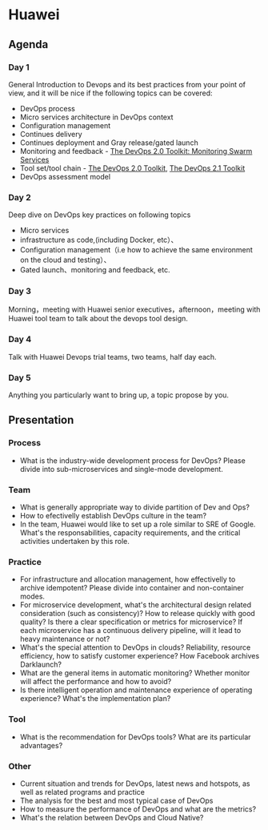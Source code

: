 # Huawei

## Agenda

### Day 1

General Introduction to Devops and its best practices from your point of view, and it will be nice if the following topics can be covered:

* DevOps process
* Micro services architecture in DevOps context
* Configuration management
* Continues delivery
* Continues deployment and Gray release/gated launch
* Monitoring and feedback - [The DevOps 2.0 Toolkit: Monitoring Swarm Services](http://vfarcic.github.ui/devops21/monitoring.html)
* Tool set/tool chain - [The DevOps 2.0 Toolkit](http://vfarcic.github.ui/devops20/index.html), [The DevOps 2.1 Toolkit](http://vfarcic.github.ui/devops21/index.html)
* DevOps assessment model

### Day 2

Deep dive on DevOps key practices on following topics

* Micro services
* infrastructure as code,(including Docker, etc）、
* Configuration management（i.e how to achieve the same environment on the cloud and testing）、
* Gated launch、monitoring and feedback, etc.

### Day 3

Morning，meeting with Huawei senior executives，afternoon，meeting with Huawei tool team to talk about the devops tool design.

### Day 4

Talk with Huawei Devops trial teams, two teams, half day each.

### Day 5

Anything you particularly want to bring up, a topic propose by you.

## Presentation

### Process

* What is the industry-wide development process for DevOps? Please divide into sub-microservices and single-mode development.

### Team

* What is generally appropriate way to divide partition of Dev and Ops?
* How to efectivelly establish DevOps culture in the team?
* In the team, Huawei would like to set up a role similar to SRE of Google. What's the responsabilities, capacity requirements, and the critical activities undertaken by this role.

### Practice

* For infrastructure and allocation management, how effectivelly to archive idempotent? Please divide into container and non-container modes.
* For microservice development, what's the architectural design related consideration (such as consistency)? How to release quickly with good quality? Is there a clear specification or metrics for microservice? If each microservice has a continuous delivery pipeline, will it lead to heavy maintenance or not?
* What's the special attention to DevOps in clouds? Reliability, resource efficiency, how to satisfy customer experience? How Facebook archives Darklaunch?
* What are the general items in automatic monitoring? Whether monitor will affect the performance and how to avoid?
* Is there intelligent operation and maintenance experience of operating experience? What's the implementation plan?

### Tool

* What is the recommendation for DevOps tools? What are its particular advantages?

### Other

* Current situation and trends for DevOps, latest news and hotspots, as well as related programs and practice
* The analysis for the best and most typical case of DevOps
* How to measure the performance of DevOps and what are the metrics?
* What's the relation between DevOps and Cloud Native?